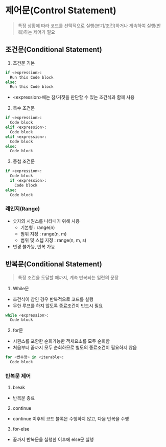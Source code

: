 # 제어문(Control Statement)
> 특정 상황에 따라 코드를 선택적으로 실행(분기/조건)하거나 계속하여 실행(반복)하는 제어가 필요

## 조건문(Conditional Statement)
1. 조건문 기본
```python
if <expression>:
  Run this Code block
else:
  Run this Code block
```
  - \<expression>에는 참/거짓을 판단할 수 있는 조건식과 함께 사용

2. 복수 조건문
```python
if <expression>:
  Code block
elif <expression>:
  Code block
elif <expression>:
  Code block  
else:
  Code block
```

3. 중첩 조건문
```python
if <expression>:
  Code block
  if <expression>:
    Code block
else:
  Code block
```

### 레인지(Range)
- 숫자의 시퀀스를 나타내기 위해 사용
  - 기본형 : range(n)
  - 범위 지정 : range(n, m)
  - 범위 및 스텝 지정 : range(n, m, s)
- 변경 불가능, 반복 가능

## 반복문(Conditional Statement)
> 특정 조건을 도달할 때까지, 계속 반복되는 일련의 문장
1. While문
  - 조건식이 참인 경우 반복적으로 코드를 실행
  - 무한 루프를 하지 않도록 종료조건이 반드시 필요
```python
while <expression>:
  Code block
```

2. for문
  - 시퀀스를 포함한 순회가능한 객체요소를 모두 순회함
  - 처음부터 끝까지 모두 순회하므로 별도의 종료조건이 필요하지 않음
```python
for <변수명> in <iterable>:
  Code block
```

### 반복문 제어
1. break
  - 반복문 종료
2. continue
  - continue 이후의 코드 블록은 수행하지 않고, 다음 반복을 수행
3. for-else
  - 끝까지 반복문을 실행한 이후에 else문 실행